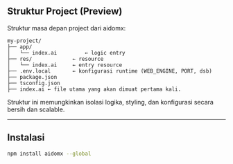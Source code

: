 ## Struktur Project (Preview)

Struktur masa depan project dari aidomx:

```
my-project/
├── app/
│   └── index.ai         ← logic entry
├── res/             ← resource
│   └── index.ai     ← entry resource
├── .env.local       ← konfigurasi runtime (WEB_ENGINE, PORT, dsb)
├── package.json
├── tsconfig.json
├── index.ai ← file utama yang akan dimuat pertama kali.
```

Struktur ini memungkinkan isolasi logika, styling, dan konfigurasi secara bersih dan scalable.

---

## Instalasi

```bash
npm install aidomx --global
```
